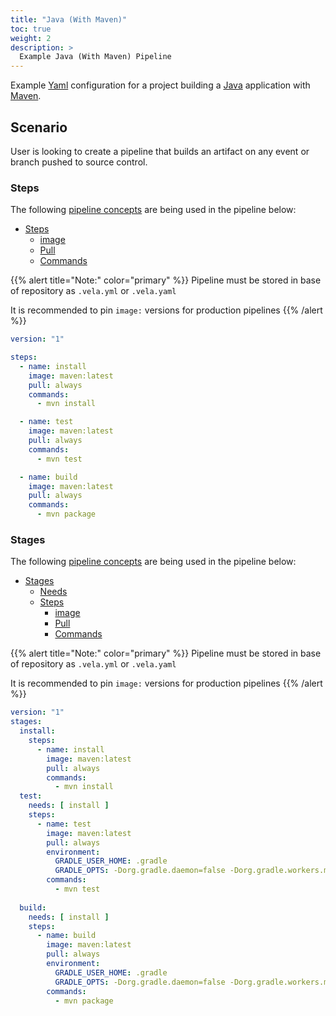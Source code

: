 ```yaml
---
title: "Java (With Maven)"
toc: true
weight: 2
description: >
  Example Java (With Maven) Pipeline
---
```


Example [Yaml](https://yaml.org/spec/) configuration for a project building a [Java](https://docs.oracle.com/en/java/) application with [Maven](https://maven.apache.org/guides/index.html).

## Scenario

User is looking to create a pipeline that builds an artifact on any event or branch pushed to source control.

### Steps

The following [pipeline concepts](/docs/concepts/pipeline) are being used in the pipeline below:

* [Steps](/docs/concepts/pipeline/steps/)
  * [image](/docs/concepts/pipeline/steps/image/)
  * [Pull](/docs/concepts/pipeline/steps/pull/)
  * [Commands](/docs/concepts/pipeline/steps/commands/)

{{% alert title="Note:" color="primary" %}}
Pipeline must be stored in base of repository as `.vela.yml` or `.vela.yaml`

It is recommended to pin `image:` versions for production pipelines
{{% /alert %}}

```yaml
version: "1"

steps:
  - name: install
    image: maven:latest
    pull: always
    commands:
      - mvn install

  - name: test
    image: maven:latest
    pull: always
    commands:
      - mvn test

  - name: build
    image: maven:latest
    pull: always
    commands:
      - mvn package
```

### Stages

The following [pipeline concepts](/docs/concepts/pipeline) are being used in the pipeline below:

* [Stages](/docs/concepts/pipeline/stages/)
  * [Needs](/docs/concepts/pipeline/needs/)
  * [Steps](/docs/concepts/pipeline/steps/)
    * [image](/docs/concepts/pipeline/steps/image/)
    * [Pull](/docs/concepts/pipeline/steps/pull/)
    * [Commands](/docs/concepts/pipeline/steps/commands/)

{{% alert title="Note:" color="primary" %}}
Pipeline must be stored in base of repository as `.vela.yml` or `.vela.yaml`

It is recommended to pin `image:` versions for production pipelines
{{% /alert %}}

```yaml
version: "1"
stages:
  install:
    steps:
      - name: install
        image: maven:latest
        pull: always
        commands:
          - mvn install
  test:
    needs: [ install ]
    steps:
      - name: test
        image: maven:latest
        pull: always
        environment:
          GRADLE_USER_HOME: .gradle
          GRADLE_OPTS: -Dorg.gradle.daemon=false -Dorg.gradle.workers.max=1 -Dorg.gradle.parallel=false
        commands:
          - mvn test
          
  build:
    needs: [ install ]
    steps:
      - name: build
        image: maven:latest
        pull: always
        environment:
          GRADLE_USER_HOME: .gradle
          GRADLE_OPTS: -Dorg.gradle.daemon=false -Dorg.gradle.workers.max=1 -Dorg.gradle.parallel=false
        commands:
          - mvn package
```